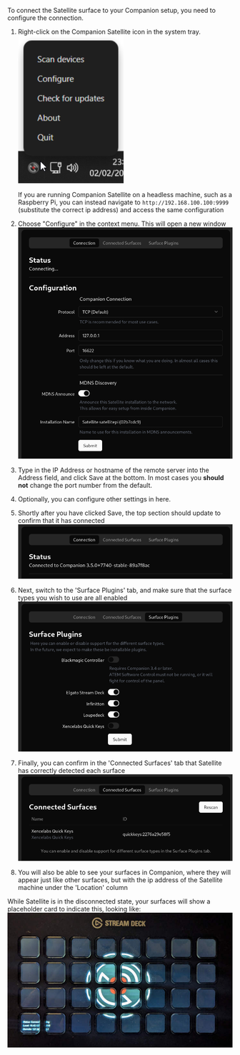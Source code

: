 To connect the Satellite surface to your Companion setup, you need to configure the connection.

1. Right-click on the Companion Satellite icon in the system tray.
   ![Context Menu](images/contextmenu.png?raw=true 'Context Menu')

   If you are running Companion Satellite on a headless machine, such as a Raspberry Pi, you can instead navigate to `http://192.168.100.100:9999` (substitute the correct ip address) and access the same configuration

1. Choose "Configure" in the context menu.
   This will open a new window
   ![Configure window](images/configure-page.png?raw=true 'Configure window')

1. Type in the IP Address or hostname of the remote server into the Address field, and click Save at the bottom.
   In most cases you **should not** change the port number from the default.

1. Optionally, you can configure other settings in here.

1. Shortly after you have clicked Save, the top section should update to confirm that it has connected
   ![Connected Status](images/configure-connected.png?raw=true 'Connected Status')

1. Next, switch to the 'Surface Plugins' tab, and make sure that the surface types you wish to use are all enabled
   ![Surface Plugins](images/surface-plugins.png?raw=true 'Surface Plugins')

1. Finally, you can confirm in the 'Connected Surfaces' tab that Satellite has correctly detected each surface
   ![Connected Surfaces](images/connected-surfaces.png?raw=true 'Connected Surfaces')

1. You will also be able to see your surfaces in Companion, where they will appear just like other surfaces, but with the ip address of the Satellite machine under the 'Location' column

While Satellite is in the disconnected state, your surfaces will show a placeholder card to indicate this, looking like:
![Disconnected](images/disconnected.jpg?raw=true 'Disconnected')
